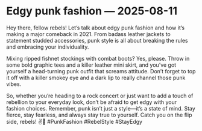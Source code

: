 # Edgy punk fashion — 2025-08-11

Hey there, fellow rebels! Let’s talk about edgy punk fashion and how it’s making a major comeback in 2021. From badass leather jackets to statement studded accessories, punk style is all about breaking the rules and embracing your individuality.

Mixing ripped fishnet stockings with combat boots? Yes, please. Throw in some bold graphic tees and a killer leather mini skirt, and you’ve got yourself a head-turning punk outfit that screams attitude. Don’t forget to top it off with a killer smokey eye and a dark lip to really channel those punk vibes.

So, whether you’re heading to a rock concert or just want to add a touch of rebellion to your everyday look, don’t be afraid to get edgy with your fashion choices. Remember, punk isn’t just a style—it’s a state of mind. Stay fierce, stay fearless, and always stay true to yourself. Catch you on the flip side, rebels! ✌️🖤 #PunkFashion #RebelStyle #StayEdgy
